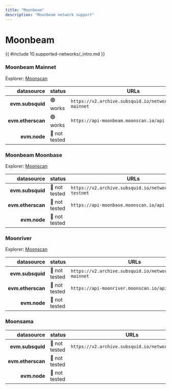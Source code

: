 ```yaml
---
title: "Moonbeam"
description: "Moonbeam network support"
---
```


<!-- markdownlint-disable single-h1 heading-increment no-inline-html -->

# Moonbeam

{{ #include 10.supported-networks/_intro.md }}

### Moonbeam Mainnet

Explorer: [Moonscan](https://moonscan.io/)

|        datasource | status        | URLs                                                      |
| -----------------:|:------------- | --------------------------------------------------------- |
|  **evm.subsquid** | 🟢 works      | `https://v2.archive.subsquid.io/network/moonbeam-mainnet` |
| **evm.etherscan** | 🟢 works      | `https://api-moonbeam.moonscan.io/api`                    |
|      **evm.node** | 🤔 not tested |                                                           |

### Moonbeam Moonbase

Explorer: [Moonscan](https://moonbase.moonscan.io/)

|        datasource | status        | URLs                                                      |
| -----------------:|:------------- | --------------------------------------------------------- |
|  **evm.subsquid** | 🤔 not tested | `https://v2.archive.subsquid.io/network/moonbase-testnet` |
| **evm.etherscan** | 🤔 not tested | `https://api-moonbase.moonscan.io/api`                    |
|      **evm.node** | 🤔 not tested |                                                           |

### Moonriver

Explorer: [Moonscan](https://moonriver.moonscan.io/)

|        datasource | status        | URLs                                                       |
| -----------------:|:------------- | ---------------------------------------------------------- |
|  **evm.subsquid** | 🤔 not tested | `https://v2.archive.subsquid.io/network/moonriver-mainnet` |
| **evm.etherscan** | 🤔 not tested | `https://api-moonriver.moonscan.io/api`                    |
|      **evm.node** | 🤔 not tested |                                                            |

### Moonsama

|        datasource | status        | URLs                                              |
| -----------------:|:------------- | ------------------------------------------------- |
|  **evm.subsquid** | 🤔 not tested | `https://v2.archive.subsquid.io/network/moonsama` |
| **evm.etherscan** | 🤔 not tested |                                                   |
|      **evm.node** | 🤔 not tested |                                                   |
